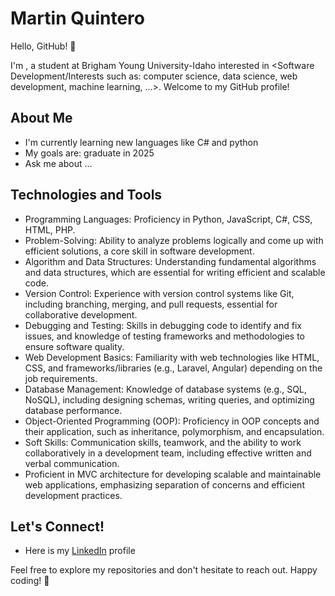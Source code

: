 # Martin Quintero

Hello, GitHub! 👋

I'm <Martin Quintero>, a student at Brigham Young University-Idaho interested in <Software Development/Interests such as: computer science, data science, web development, machine learning, ...>. Welcome to my GitHub profile!

## About Me

- I'm currently learning new languages like C# and python
- My goals are: graduate in 2025
- Ask me about ...

## Technologies and Tools

- Programming Languages: Proficiency in Python, JavaScript, C#, CSS, HTML, PHP.
- Problem-Solving: Ability to analyze problems logically and come up with efficient solutions, a core skill in software development.
- Algorithm and Data Structures: Understanding fundamental algorithms and data structures, which are essential for writing efficient and scalable code.
- Version Control: Experience with version control systems like Git, including branching, merging, and pull requests, essential for collaborative development.
- Debugging and Testing: Skills in debugging code to identify and fix issues, and knowledge of testing frameworks and methodologies to ensure software quality.
- Web Development Basics: Familiarity with web technologies like HTML, CSS, and frameworks/libraries (e.g., Laravel, Angular) depending on the job requirements.
- Database Management: Knowledge of database systems (e.g., SQL, NoSQL), including designing schemas, writing queries, and optimizing database performance.
- Object-Oriented Programming (OOP): Proficiency in OOP concepts and their application, such as inheritance, polymorphism, and encapsulation.
- Soft Skills: Communication skills, teamwork, and the ability to work collaboratively in a development team, including effective written and verbal communication.
- Proficient in MVC architecture for developing scalable and maintainable web applications, emphasizing separation of concerns and efficient development practices.

## Let's Connect!

- Here is my [LinkedIn](www.linkedin.com/in/martinquinterobyu) profile

Feel free to explore my repositories and don't hesitate to reach out. Happy coding! 🚀
